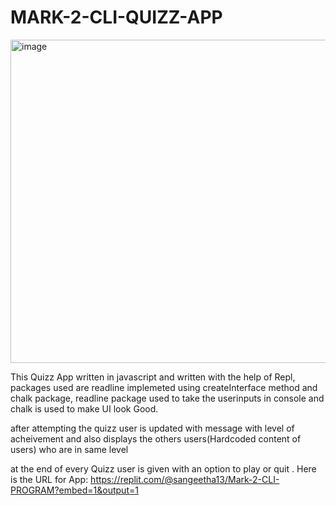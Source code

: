# MARK-2-CLI-QUIZZ-APP
<img width="517" alt="image" src="https://user-images.githubusercontent.com/74001727/186776395-9683895e-843e-4736-b800-461ab991080b.png">


This Quizz App written in javascript and written with the help of Repl, packages used are readline implemeted using createInterface method and chalk package, readline package used to take the userinputs in console and chalk is used to make UI look Good.

after attempting the quizz user is updated with message with  level of acheivement and also displays the others users(Hardcoded content of users) who  are in same level 

at the end of every Quizz user is given with an option to play or quit .
Here is the URL for App:
https://replit.com/@sangeetha13/Mark-2-CLI-PROGRAM?embed=1&output=1

